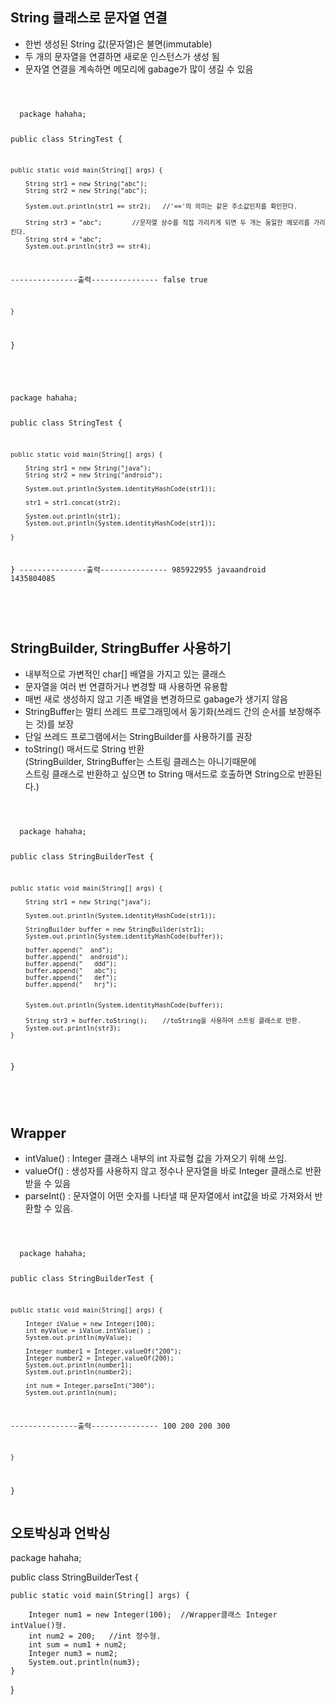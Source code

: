 ## String 클래스로 문자열 연결
- 한번 생성된 String 값(문자열)은 불면(immutable)
- 두 개의 문자열을 연결하면 새로운 인스턴스가 생성 됨
- 문자열 연결을 계속하면 메모리에 gabage가 많이 생길 수 있음

<code>
  <pre>
  package hahaha;

public class StringTest {

	public static void main(String[] args) {

		String str1 = new String("abc");
		String str2 = new String("abc");
		
		System.out.println(str1 == str2);   //'=='의 의미는 같은 주소값인지를 확인한다.
		
		String str3 = "abc";		//문자열 상수를 직접 가리키게 되면 두 개는 동일한 메모리를 가리킨다. 
		String str4 = "abc";
		System.out.println(str3 == str4);
		
---------------출력---------------
false
true

		
	}
}
</code>
  </pre>
  
<code>
  <pre>
package hahaha;

public class StringTest {

	public static void main(String[] args) {

		String str1 = new String("java");
		String str2 = new String("android");
		
		System.out.println(System.identityHashCode(str1));
		
		str1 = str1.concat(str2);
		
		System.out.println(str1);
		System.out.println(System.identityHashCode(str1));

	}
}
---------------출력---------------
985922955
javaandroid
1435804085


</code>
  </pre>
  
  
## StringBuilder, StringBuffer 사용하기
- 내부적으로 가변적인 char[] 배열을 가지고 있는 클래스
- 문자열을 여러 번 연결하거나 변경할 때 사용하면 유용함
- 매번 새로 생성하지 않고 기존 배열을 변경하므로 gabage가 생기지 않음
- StringBuffer는 멀티 쓰레드 프로그래밍에서 동기화(쓰레드 간의 순서를 보장해주는 것)를 보장
- 단일 쓰레드 프로그램에서는 StringBuilder를 사용하기를 권장
- toString() 매서드로 String 반환   
(StringBuilder, StringBuffer는 스트링 클래스는 아니기때문에   
스트링 클래스로 반환하고 싶으면 to String 매서드로 호출하면 String으로 반환된다.)


<code>
  <pre>
  package hahaha;

public class StringBuilderTest {

	public static void main(String[] args) {
		
		String str1 = new String("java");
		
		System.out.println(System.identityHashCode(str1));
		
		StringBuilder buffer = new StringBuilder(str1);
		System.out.println(System.identityHashCode(buffer));
		
		buffer.append("  and");
		buffer.append("  android");
		buffer.append("   ddd");
		buffer.append("   abc");
		buffer.append("   def");
		buffer.append("   hrj");
		
		
		System.out.println(System.identityHashCode(buffer));
		
		String str3 = buffer.toString();    //toString을 사용하여 스트링 클래스로 반환.
		System.out.println(str3);
	}
}


</code>
  </pre>
  
  
  ## Wrapper
  - intValue() : Integer 클래스 내부의 int 자료형 값을 가져오기 위해 쓰임.
  - valueOf() : 생성자를 사용하지 않고 정수나 문자열을 바로 Integer 클래스로 반환받을 수 있음
  - parseInt() : 문자열이 어떤 숫자를 나타낼 때 문자열에서 int값을 바로 가져와서 반환할 수 있음.
<code>
  <pre>
  package hahaha;

public class StringBuilderTest {

	public static void main(String[] args) {
		
		Integer iValue = new Integer(100);
		int myValue = iValue.intValue()	;
		System.out.println(myValue);
		
		Integer number1 = Integer.valueOf("200");
		Integer number2 = Integer.valueOf(200);
		System.out.println(number1);
		System.out.println(number2);
		
		int num = Integer.parseInt("300");
		System.out.println(num);
    
---------------출력---------------
100
200
200
300

    
	}
}
</code>
  </pre>
  
## 오토박싱과 언박싱
package hahaha;

public class StringBuilderTest {

	public static void main(String[] args) {
		
		Integer num1 = new Integer(100);  //Wrapper클래스 Integer intValue()형.
		int num2 = 200;   //int 정수형.
		int sum = num1 + num2;
		Integer num3 = num2;
		System.out.println(num3);
	}

}
 
